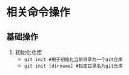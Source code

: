 # 相关命令操作
## 基础操作
1. 初始化仓库
    - ` git init #用于初始化当前目录为一个git仓库 `
    - ` git init [dirname] #指定目录名为git仓库 `